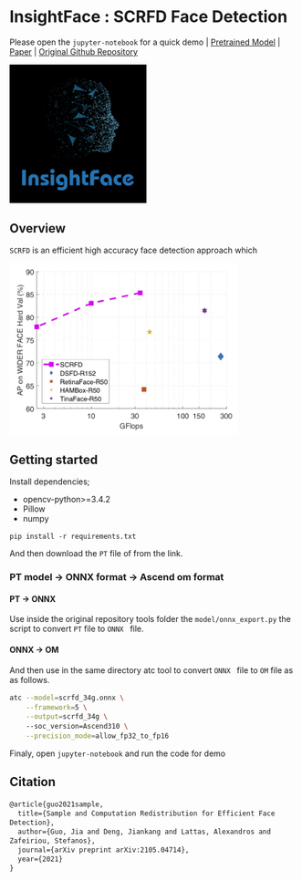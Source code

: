 # InsightFace : SCRFD Face Detection
Please open the `jupyter-notebook` for a quick demo | [Pretrained Model](https://onebox.huawei.com/p/d2bb0e04156ba1c43091f7d8946eb293) | [Paper](https://arxiv.org/abs/2105.04714) | [Original Github Repository](https://github.com/deepinsight/insightface/tree/master/detection/scrfd)

<div align="left">
  <img src="./figures/insight_face.jpg" width="240" alt="prcurve"/>
</div>

## Overview
`SCRFD` is an efficient high accuracy face detection approach which 

<img src="./figures/scrfd_evelope.jpg" width="400" alt="prcurve"/>

## Getting started
Install dependencies;
- opencv-python>=3.4.2
-  Pillow
- numpy

```
pip install -r requirements.txt
```

And then download the `PT` file of from the link.

### PT model -> ONNX format -> Ascend om format
#### PT -> ONNX
Use inside the original repository tools folder  the `model/onnx_export.py` the script to convert `PT` file to `ONNX ` file.

#### ONNX -> OM
And then use in the same directory atc tool to convert `ONNX ` file to `OM` file as as follows.
```bash
atc --model=scrfd_34g.onnx \
    --framework=5 \
    --output=scrfd_34g \ 
    --soc_version=Ascend310 \
    --precision_mode=allow_fp32_to_fp16
```

Finaly, open `jupyter-notebook` and run the code for demo

## Citation
```
@article{guo2021sample,
  title={Sample and Computation Redistribution for Efficient Face Detection},
  author={Guo, Jia and Deng, Jiankang and Lattas, Alexandros and Zafeiriou, Stefanos},
  journal={arXiv preprint arXiv:2105.04714},
  year={2021}
}
```